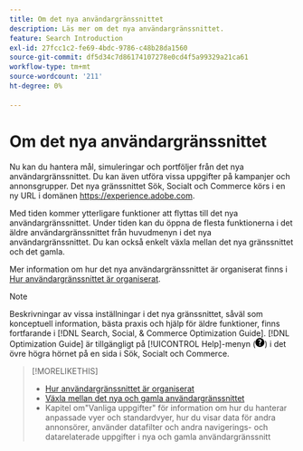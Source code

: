 ```yaml
---
title: Om det nya användargränssnittet
description: Läs mer om det nya användargränssnittet.
feature: Search Introduction
exl-id: 27fcc1c2-fe69-4bdc-9786-c48b28da1560
source-git-commit: df5d34c7d86174107278e0cd4f5a99329a21ca61
workflow-type: tm+mt
source-wordcount: '211'
ht-degree: 0%

---
```


# Om det nya användargränssnittet

Nu kan du hantera mål, simuleringar och portföljer från det nya användargränssnittet. Du kan även utföra vissa uppgifter på kampanjer och annonsgrupper. Det nya gränssnittet Sök, Socialt och Commerce körs i en ny URL i domänen https://experience.adobe.com.

Med tiden kommer ytterligare funktioner att flyttas till det nya användargränssnittet. Under tiden kan du öppna de flesta funktionerna i det äldre användargränssnittet från huvudmenyn i det nya användargränssnittet. Du kan också enkelt växla mellan det nya gränssnittet och det gamla.

Mer information om hur det nya användargränssnittet är organiserat finns i [Hur användargränssnittet är organiserat](/help/search-social-commerce/getting-started/user-interface.md).

>[!NOTE]
>
>Beskrivningar av vissa inställningar i det nya gränssnittet, såväl som konceptuell information, bästa praxis och hjälp för äldre funktioner, finns fortfarande i [!DNL Search, Social, & Commerce Optimization Guide]. [!DNL Optimization Guide] är tillgängligt på [!UICONTROL Help]-menyn (![Hjälp-menyn](/help/search-social-commerce/assets/help-main-menu.png "Hjälp-menyn")) i det övre högra hörnet på en sida i Sök, Socialt och Commerce.

>[!MORELIKETHIS]
>
>* [Hur användargränssnittet är organiserat](/help/search-social-commerce/getting-started/user-interface.md)
>* [Växla mellan det nya och gamla användargränssnittet](/help/search-social-commerce/getting-started/ui-switch.md)
>* Kapitel om&quot;Vanliga uppgifter&quot; för information om hur du hanterar anpassade vyer och standardvyer, hur du visar data för andra annonsörer, använder datafilter och andra navigerings- och datarelaterade uppgifter i nya och gamla användargränssnitt

